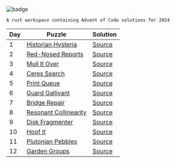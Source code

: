 ![badge](https://img.shields.io/badge/aoc-2024-f75208?logo=rust)
```
A rust workspace containing Advent of Code solutions for 2024
```
| Day | Puzzle | Solution |
| --- | ------ | -------- |
| 1 | [Historian Hysteria](https://adventofcode.com/2024/day/1) | [Source](day-01/src/bin/) |
| 2 | [Red-Nosed Reports](https://adventofcode.com/2024/day/2) | [Source](day-02/src/bin/) |
| 3 | [Mull It Over](https://adventofcode.com/2024/day/3) | [Source](day-03/src/bin/) |
| 4 | [Ceres Search](https://adventofcode.com/2024/day/4) | [Source](day-04/src/bin/) |
| 5 | [Print Queue](https://adventofcode.com/2024/day/5) | [Source](day-05/src/bin/) |
| 6 | [Guard Gallivant](https://adventofcode.com/2024/day/6) | [Source](day-06/src/bin/) |
| 7 | [Bridge Repair](https://adventofcode.com/2024/day/7) | [Source](day-07/src/bin/) |
| 8 | [Resonant Collinearity](https://adventofcode.com/2024/day/8) | [Source](day-08/src/bin/) |
| 9 | [Disk Fragmenter](https://adventofcode.com/2024/day/9) | [Source](day-09/src/bin/) |
| 10 | [Hoof It](https://adventofcode.com/2024/day/10) | [Source](day-10/src/bin/) |
| 11 | [Plutonian Pebbles](https://adventofcode.com/2024/day/11) | [Source](day-11/src/bin/) |
| 12 | [Garden Groups](https://adventofcode.com/2024/day/12) | [Source](day-12/src/bin/) |

